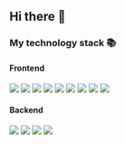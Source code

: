 ## Hi there 👋

### My technology stack 📚

#### Frontend
<img src="https://img.shields.io/badge/HTML-191A1B?style=for-the-badge&logo=HTML5&logoColor=1572B6"/> <img src="https://img.shields.io/badge/CSS-191A1B?style=for-the-badge&logo=CSS3&logoColor=E34F26"/> <img src="https://img.shields.io/badge/SASS-191A1B?style=for-the-badge&logo=Sass&logoColor=E34F26"/> <img src="https://img.shields.io/badge/JAVASCRIPT-191A1B?style=for-the-badge&logo=JavaScript&logoColor=F7DF1E"/> <img src="https://img.shields.io/badge/React JS-191A1B?style=for-the-badge&logo=React&logoColor=61DAFB"/> <img src="https://img.shields.io/badge/TYPE SCRIPT-191A1B?style=for-the-badge&logo=TypeScript&logoColor=3178C6"/> <img src="https://img.shields.io/badge/REDUX-191A1B?style=for-the-badge&logo=Redux&logoColor=764ABC"/> <img src="https://img.shields.io/badge/GIT-191A1B?style=for-the-badge&logo=Git&logoColor=F05032"/> <img src="https://img.shields.io/badge/GITHUB-191A1B?style=for-the-badge&logo=GitHub&logoColor=ffffff"/>

#### Backend
<img src="https://img.shields.io/badge/NestJS-191A1B?style=for-the-badge&logo=nestjs&logoColor=#E0234E"/>
<img src="https://img.shields.io/badge/Sequelize-191A1B?style=for-the-badge&logo=sequelize&logoColor=#52B0E7"/>
<img src="https://img.shields.io/badge/PostgreSQL-191A1B?style=for-the-badge&logo=postgresql&logoColor=#4169E1"/>
<img src="https://img.shields.io/badge/MongoDB-191A1B?style=for-the-badge&logo=MongoDB&logoColor=#47A248"/>
